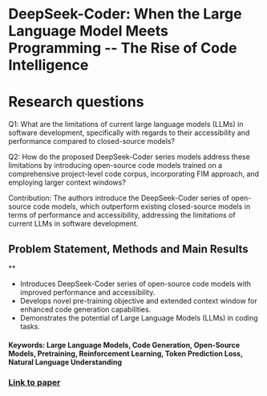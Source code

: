 # DeepSeek-Coder: When the Large Language Model Meets Programming -- The Rise of Code Intelligence

# Research questions
Q1: What are the limitations of current large language models (LLMs) in software development, specifically with regards to their accessibility and performance compared to closed-source models?

Q2: How do the proposed DeepSeek-Coder series models address these limitations by introducing open-source code models trained on a comprehensive project-level code corpus, incorporating FIM approach, and employing larger context windows?

Contribution: The authors introduce the DeepSeek-Coder series of open-source code models, which outperform existing closed-source models in terms of performance and accessibility, addressing the limitations of current LLMs in software development.

## Problem Statement, Methods and Main Results
**
* Introduces DeepSeek-Coder series of open-source code models with improved performance and accessibility.
* Develops novel pre-training objective and extended context window for enhanced code generation capabilities.
* Demonstrates the potential of Large Language Models (LLMs) in coding tasks.

#### Keywords: Large Language Models, Code Generation, Open-Source Models, Pretraining, Reinforcement Learning, Token Prediction Loss, Natural Language Understanding


### [Link to paper](https://arxiv.org/abs/2401.14196v2)
